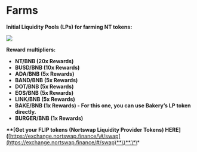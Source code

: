 # Farms

**Initial Liquidity Pools \(LPs\) for farming NT tokens:**

![](https://lh5.googleusercontent.com/9aRgjqmGwHZMlV7Ofvur-lx4mVQTtt3Z6Js7uj7xZpnpNvdDvl_mBoyi2KmBaPPUwdfjhZq1DBbl7CjMPmlzEelVUoJRO4IOu0JoAbYEFMhKcuLRVS_xIyecBE3sx2QUB1hrBN9u)

**Reward multipliers:**

- **NT/BNB \(20x Rewards\)**
- **BUSD/BNB \(10x Rewards\)**
- **ADA/BNB \(5x Rewards\)**
- **BAND/BNB \(5x Rewards\)**
- **DOT/BNB \(5x Rewards\)**
- **EOS/BNB \(5x Rewards\)**
- **LINK/BNB \(5x Rewards\)**
- **BAKE/BNB \(1x Rewards\) - For this one, you can use Bakery’s LP token directly.**
- **BURGER/BNB \(1x Rewards\)**

**\*\*\[**Get your FLIP tokens \(Nortswap Liquidity Provider Tokens\) HERE**\]\(**[https://exchange.nortswap.finance/\#/swap](https://exchange.nortswap.finance/#/swap)**\)**.\*\*
